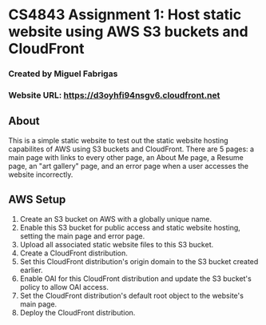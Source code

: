 # CS4843 Assignment 1: Host static website using AWS S3 buckets and CloudFront
### Created by Miguel Fabrigas
### Website URL: https://d3oyhfi94nsgv6.cloudfront.net

## About
This is a simple static website to test out the static website hosting capabilites of AWS using S3 buckets and CloudFront. There are 5 pages: a main page with links to every other page, an About Me page, a Resume page, an "art gallery" page, and an error page when a user accesses the website incorrectly.

## AWS Setup
1. Create an S3 bucket on AWS with a globally unique name.
2. Enable this S3 bucket for public access and static website hosting, setting the main page and error page.
3. Upload all associated static website files to this S3 bucket.
4. Create a CloudFront distribution.
5. Set this CloudFront distribution's origin domain to the S3 bucket created earlier.
6. Enable OAI for this CloudFront distribution and update the S3 bucket's policy to allow OAI access.
7. Set the CloudFront distribution's default root object to the website's main page.
8. Deploy the CloudFront distribution.
